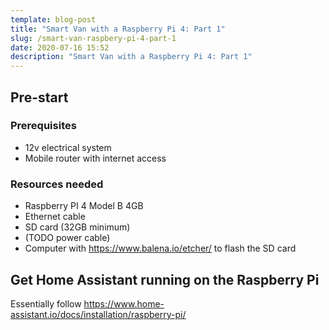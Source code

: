 ```yaml
---
template: blog-post
title: "Smart Van with a Raspberry Pi 4: Part 1"
slug: /smart-van-raspbery-pi-4-part-1
date: 2020-07-16 15:52
description: "Smart Van with a Raspberry Pi 4: Part 1"
---
```

## Pre-start

### Prerequisites

* 12v electrical system
* Mobile router with internet access

### Resources needed

* Raspberry PI 4 Model B 4GB
* Ethernet cable
* SD card (32GB minimum)
* (TODO power cable)
* Computer with <https://www.balena.io/etcher/> to flash the SD card 

## Get Home Assistant running on the Raspberry Pi

Essentially follow <https://www.home-assistant.io/docs/installation/raspberry-pi/>